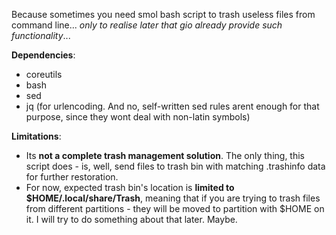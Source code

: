 Because sometimes you need smol bash script to trash useless files from command line... *only to realise later that gio already provide such functionality*...

**Dependencies**:
- coreutils
- bash
- sed
- jq (for urlencoding. And no, self-written sed rules arent enough for that purpose, since they wont deal with non-latin symbols)

**Limitations**:
- Its **not a complete trash management solution**. The only thing, this script does - is, well, send files to trash bin with matching .trashinfo data for further restoration.
- For now, expected trash bin's location is **limited to $HOME/.local/share/Trash**, meaning that if you are trying to trash files from different partitions - they will be moved to partition with $HOME on it. I will try to do something about that later. Maybe.
